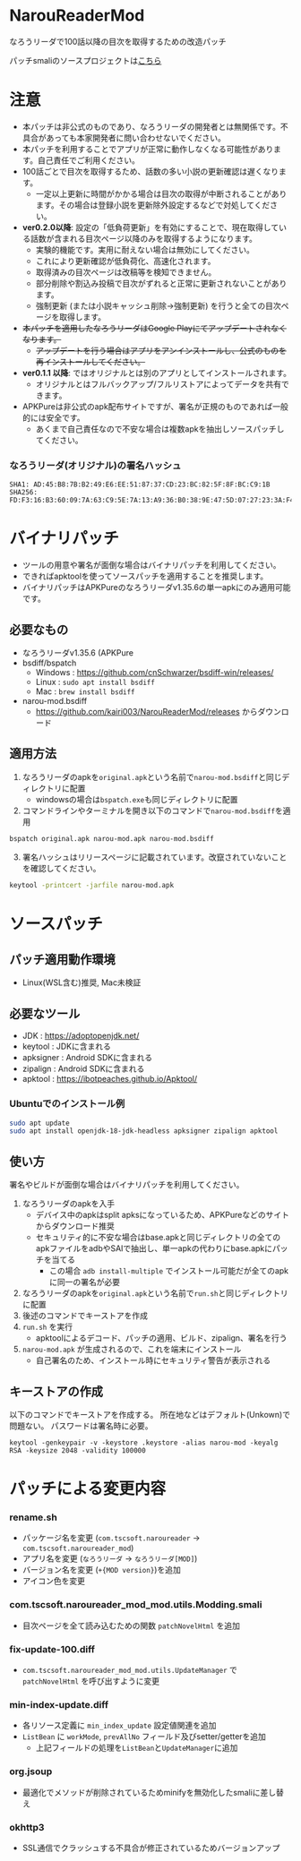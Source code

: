 # NarouReaderMod
なろうリーダで100話以降の目次を取得するための改造パッチ

パッチsmaliのソースプロジェクトは[こちら](https://github.com/kairi003/NarouReaderMod-source)

# 注意
- 本パッチは非公式のものであり、なろうリーダの開発者とは無関係です。不具合があっても本家開発者に問い合わせないでください。
- 本パッチを利用することでアプリが正常に動作しなくなる可能性があります。自己責任でご利用ください。
- 100話ごとで目次を取得するため、話数の多い小説の更新確認は遅くなります。
    - 一定以上更新に時間がかかる場合は目次の取得が中断されることがあります。その場合は登録小説を更新除外設定するなどで対処してください。
- **ver0.2.0以降**: 設定の「低負荷更新」を有効にすることで、現在取得している話数が含まれる目次ページ以降のみを取得するようになります。
    - 実験的機能です。実用に耐えない場合は無効にしてください。
    - これにより更新確認が低負荷化、高速化されます。
    - 取得済みの目次ページは改稿等を検知できません。
    - 部分削除や割込み投稿で目次がずれると正常に更新されないことがあります。
    - 強制更新 (または小説キャッシュ削除→強制更新) を行うと全ての目次ページを取得します。
- ~~本パッチを適用したなろうリーダはGoogle Playにてアップデートされなくなります。~~
    - ~~アップデートを行う場合はアプリをアンインストールし、公式のものを再インストールしてください。~~
- **ver0.1.1 以降**: ではオリジナルとは別のアプリとしてインストールされます。
    - オリジナルとはフルバックアップ/フルリストアによってデータを共有できます。
- APKPureは非公式のapk配布サイトですが、署名が正規のものであれば一般的には安全です。
    - あくまで自己責任なので不安な場合は複数apkを抽出しソースパッチしてください。
### なろうリーダ(オリジナル)の署名ハッシュ
```
SHA1: AD:45:B8:7B:B2:49:E6:EE:51:87:37:CD:23:BC:82:5F:8F:BC:C9:1B
SHA256: FD:F3:16:B3:60:09:7A:63:C9:5E:7A:13:A9:36:B0:38:9E:47:5D:07:27:23:3A:F4:5D:93:90:59:31:49:B0:15
```


# バイナリパッチ
- ツールの用意や署名が面倒な場合はバイナリパッチを利用してください。
- できればapktoolを使ってソースパッチを適用することを推奨します。
- バイナリパッチはAPKPureのなろうリーダv1.35.6の単一apkにのみ適用可能です。

## 必要なもの
- なろうリーダv1.35.6 (APKPure
- bsdiff/bspatch
  - Windows : https://github.com/cnSchwarzer/bsdiff-win/releases/
  - Linux : `sudo apt install bsdiff`
  - Mac : `brew install bsdiff`
- narou-mod.bsdiff
  - https://github.com/kairi003/NarouReaderMod/releases からダウンロード

## 適用方法
1. なろうリーダのapkを`original.apk`という名前で`narou-mod.bsdiff`と同じディレクトリに配置
   - windowsの場合は`bspatch.exe`も同じディレクトリに配置
2. コマンドラインやターミナルを開き以下のコマンドで`narou-mod.bsdiff`を適用
```bash
bspatch original.apk narou-mod.apk narou-mod.bsdiff
```
3. 署名ハッシュはリリースページに記載されています。改竄されていないことを確認してください。
```bash
keytool -printcert -jarfile narou-mod.apk
```

# ソースパッチ
## パッチ適用動作環境
- Linux(WSL含む)推奨, Mac未検証

## 必要なツール
- JDK : https://adoptopenjdk.net/
- keytool : JDKに含まれる
- apksigner : Android SDKに含まれる
- zipalign : Android SDKに含まれる
- apktool : https://ibotpeaches.github.io/Apktool/
### Ubuntuでのインストール例
```bash
sudo apt update
sudo apt install openjdk-18-jdk-headless apksigner zipalign apktool
```

## 使い方
署名やビルドが面倒な場合はバイナリパッチを利用してください。
1. なろうリーダのapkを入手
   - デバイス中のapkはsplit apksになっているため、APKPureなどのサイトからダウンロード推奨
   - セキュリティ的に不安な場合はbase.apkと同じディレクトリの全てのapkファイルをadbやSAIで抽出し、単一apkの代わりにbase.apkにパッチを当てる
     - この場合 `adb install-multiple` でインストール可能だが全てのapkに同一の署名が必要
2. なろうリーダのapkを`original.apk`という名前で`run.sh`と同じディレクトリに配置
3. 後述のコマンドでキーストアを作成
4. `run.sh` を実行
    - apktoolによるデコード、パッチの適用、ビルド、zipalign、署名を行う
5. `narou-mod.apk` が生成されるので、これを端末にインストール
    - 自己署名のため、インストール時にセキュリティ警告が表示される

## キーストアの作成
以下のコマンドでキーストアを作成する。
所在地などはデフォルト(Unkown)で問題ない。
パスワードは署名時に必要。
```
keytool -genkeypair -v -keystore .keystore -alias narou-mod -keyalg RSA -keysize 2048 -validity 100000
```

# パッチによる変更内容
### rename.sh
- パッケージ名を変更 (`com.tscsoft.naroureader` -> `com.tscsoft.naroureader_mod`)
- アプリ名を変更 (`なろうリーダ` -> `なろうリーダ[MOD]`)
- バージョン名を変更 (`+{MOD version}`)を追加
- アイコン色を変更

### com.tscsoft.naroureader_mod_mod.utils.Modding.smali
- 目次ページを全て読み込むための関数 `patchNovelHtml` を追加

### fix-update-100.diff
- `com.tscsoft.naroureader_mod_mod.utils.UpdateManager` で `patchNovelHtml` を呼び出すように変更

### min-index-update.diff
- 各リソース定義に `min_index_update` 設定値関連を追加
- `ListBean` に `workMode`, `prevAllNo` フィールド及びsetter/getterを追加
  - 上記フィールドの処理を`ListBean`と`UpdateManager`に追加

### org.jsoup
- 最適化でメソッドが削除されているためminifyを無効化したsmaliに差し替え

### okhttp3
- SSL通信でクラッシュする不具合が修正されているためバージョンアップ
